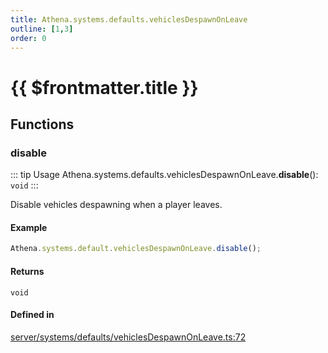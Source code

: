 ```yaml
---
title: Athena.systems.defaults.vehiclesDespawnOnLeave
outline: [1,3]
order: 0
---
```


# {{ $frontmatter.title }}


## Functions

### disable

::: tip Usage
Athena.systems.defaults.vehiclesDespawnOnLeave.**disable**(): `void`
:::

Disable vehicles despawning when a player leaves.

#### Example
```ts
Athena.systems.default.vehiclesDespawnOnLeave.disable();
```

#### Returns

`void`

#### Defined in

[server/systems/defaults/vehiclesDespawnOnLeave.ts:72](https://github.com/Stuyk/altv-athena/blob/9c5aa90/src/core/server/systems/defaults/vehiclesDespawnOnLeave.ts#L72)
